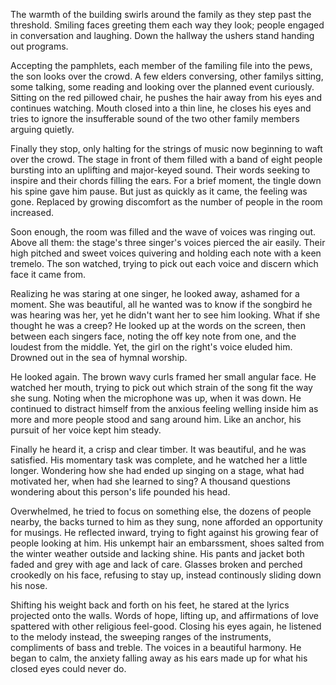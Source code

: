 The warmth of the building swirls around the family as they step past
the threshold. Smiling faces greeting them each way they look; people
engaged in conversation and laughing. Down the hallway the ushers stand
handing out programs. 

Accepting the pamphlets, each member of the familing file into the pews,
the son looks over the crowd. A few elders conversing, other
familys sitting, some talking, some reading and looking over the planned
event curiously. Sitting on the red pillowed chair, he pushes the hair
away from his eyes and continues watching. Mouth closed into a thin
line, he closes his eyes and tries to ignore the insufferable sound of
the two other family members arguing quietly. 

Finally they stop, only halting for the strings of music now beginning
to waft over the crowd. The stage in front of them filled with a band of
eight people bursting into an uplifting and major-keyed sound. Their
words seeking to inspire and their chords filling the ears. For a brief
moment, the tingle down his spine gave him pause. But just as quickly as
it came, the feeling was gone. Replaced by growing discomfort as the
number of people in the room increased. 

Soon enough, the room was filled and the wave of voices was ringing out.
Above all them: the stage's three singer's voices pierced the air
easily. Their high pitched and sweet voices quivering and holding each
note with a keen tremelo. The son watched, trying to pick out each voice
and discern which face it came from. 

Realizing he was staring at one singer, he looked away, ashamed for a
moment. She was beautiful, all he wanted was to know if the songbird he
was hearing was her, yet he didn't want her to see him looking. What if
she thought he was a creep? He looked up at the words on the screen,
then between each singers face, noting the off key note from one, and
the loudest from the middle. Yet, the girl on the right's voice eluded
him. Drowned out in the sea of hymnal worship.  

He looked again. The brown wavy curls framed her small angular face. He
watched her mouth, trying to pick out which strain of the song fit the
way she sung. Noting when the microphone was up, when it was down. He
continued to distract himself from the anxious feeling welling inside
him as more and more people stood and sang around him. Like an anchor,
his pursuit of her voice kept him steady. 

Finally he heard it, a crisp and clear timber. It was beautiful, and he
was satisfied. His momentary task was complete, and he watched her a
little longer. Wondering how she had ended up singing on a stage, what
had motivated her, when had she learned to sing? A thousand questions
wondering about this person's life pounded his head. 

Overwhelmed, he tried to focus on something else, the dozens of people
nearby, the backs turned to him as they sung, none afforded an
opportunity for musings. He reflected inward, trying to fight against
his growing fear of people looking at him. His unkempt hair an
embarssment, shoes salted from the winter weather outside and lacking
shine. His pants and jacket both faded and grey with age and lack of
care. Glasses broken and perched crookedly on his face, refusing to stay
up, instead continously sliding down his nose. 

Shifting his weight back and forth on his feet, he stared at the lyrics
projected onto the walls. Words of hope, lifting up, and
affirmations of love spattered with other religious feel-good. Closing
his eyes again, he listened to the melody instead, the sweeping ranges
of the instruments, compliments of bass and treble. The voices in a
beautiful harmony. He began to calm, the anxiety falling away as his
ears made up for what his closed eyes could never do. 




 
